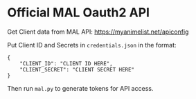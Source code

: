 # Official MAL Oauth2 API

Get Client data from MAL API: https://myanimelist.net/apiconfig

Put Client ID and Secrets in `credentials.json` in the format:
```
{
    "CLIENT_ID": "CLIENT ID HERE",
    "CLIENT_SECRET": "CLIENT SECRET HERE"
}
```

Then run `mal.py` to generate tokens for API access.